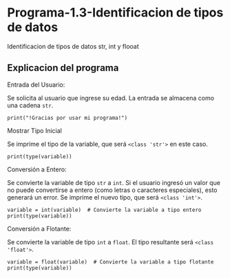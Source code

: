 # Programa-1.3-Identificacion de tipos de datos
Identificacion de tipos de datos str, int y flooat 
## Explicacion del programa 
Entrada del Usuario:

Se solicita al usuario que ingrese su edad. La entrada se almacena como una cadena ```str```.
```
print("!Gracias por usar mi programa!")
```
Mostrar Tipo Inicial

Se imprime el tipo de la variable, que será ```<class 'str'>``` en este caso.
```
print(type(variable))
```
Conversión a Entero:

Se convierte la variable de tipo ```str``` a ```int```. Si el usuario ingresó un valor que no puede convertirse a entero (como letras o caracteres especiales), esto generará un error. Se imprime el nuevo tipo, que será ```<class 'int'>```.
```
variable = int(variable)  # Convierte la variable a tipo entero 
print(type(variable))
```
Conversión a Flotante:

Se convierte la variable de tipo ```int``` a ```float```. El tipo resultante será ```<class 'float'>```.
```
variable = float(variable)  # Convierte la variable a tipo flotante 
print(type(variable))
```
